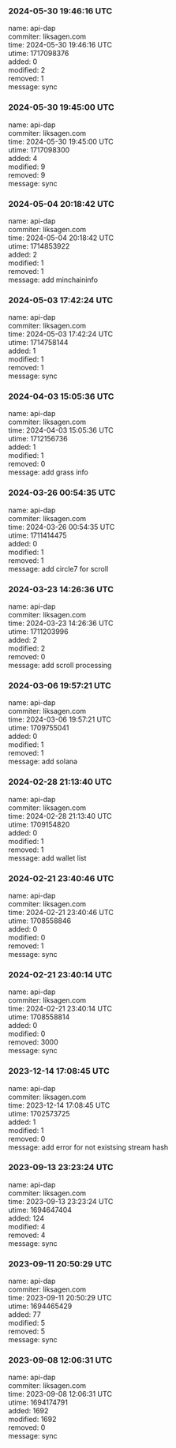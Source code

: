 ### 2024-05-30 19:46:16 UTC
name: api-dap  
commiter: liksagen.com  
time: 2024-05-30 19:46:16 UTC  
utime: 1717098376  
added: 0  
modified: 2  
removed: 1  
message: sync

### 2024-05-30 19:45:00 UTC
name: api-dap  
commiter: liksagen.com  
time: 2024-05-30 19:45:00 UTC  
utime: 1717098300  
added: 4  
modified: 9  
removed: 9  
message: sync

### 2024-05-04 20:18:42 UTC
name: api-dap  
commiter: liksagen.com  
time: 2024-05-04 20:18:42 UTC  
utime: 1714853922  
added: 2  
modified: 1  
removed: 1  
message: add minchaininfo

### 2024-05-03 17:42:24 UTC
name: api-dap  
commiter: liksagen.com  
time: 2024-05-03 17:42:24 UTC  
utime: 1714758144  
added: 1  
modified: 1  
removed: 1  
message: sync

### 2024-04-03 15:05:36 UTC
name: api-dap  
commiter: liksagen.com  
time: 2024-04-03 15:05:36 UTC  
utime: 1712156736  
added: 1  
modified: 1  
removed: 0  
message: add grass info

### 2024-03-26 00:54:35 UTC
name: api-dap  
commiter: liksagen.com  
time: 2024-03-26 00:54:35 UTC  
utime: 1711414475  
added: 0  
modified: 1  
removed: 1  
message: add circle7 for scroll

### 2024-03-23 14:26:36 UTC
name: api-dap  
commiter: liksagen.com  
time: 2024-03-23 14:26:36 UTC  
utime: 1711203996  
added: 2  
modified: 2  
removed: 0  
message: add scroll processing

### 2024-03-06 19:57:21 UTC
name: api-dap  
commiter: liksagen.com  
time: 2024-03-06 19:57:21 UTC  
utime: 1709755041  
added: 0  
modified: 1  
removed: 1  
message: add solana

### 2024-02-28 21:13:40 UTC
name: api-dap  
commiter: liksagen.com  
time: 2024-02-28 21:13:40 UTC  
utime: 1709154820  
added: 0  
modified: 1  
removed: 1  
message: add wallet list

### 2024-02-21 23:40:46 UTC
name: api-dap  
commiter: liksagen.com  
time: 2024-02-21 23:40:46 UTC  
utime: 1708558846  
added: 0  
modified: 0  
removed: 1  
message: sync

### 2024-02-21 23:40:14 UTC
name: api-dap  
commiter: liksagen.com  
time: 2024-02-21 23:40:14 UTC  
utime: 1708558814  
added: 0  
modified: 0  
removed: 3000  
message: sync

### 2023-12-14 17:08:45 UTC
name: api-dap  
commiter: liksagen.com  
time: 2023-12-14 17:08:45 UTC  
utime: 1702573725  
added: 1  
modified: 1  
removed: 0  
message: add error for not existsing stream hash

### 2023-09-13 23:23:24 UTC
name: api-dap  
commiter: liksagen.com  
time: 2023-09-13 23:23:24 UTC  
utime: 1694647404  
added: 124  
modified: 4  
removed: 4  
message: sync

### 2023-09-11 20:50:29 UTC
name: api-dap  
commiter: liksagen.com  
time: 2023-09-11 20:50:29 UTC  
utime: 1694465429  
added: 77  
modified: 5  
removed: 5  
message: sync

### 2023-09-08 12:06:31 UTC
name: api-dap  
commiter: liksagen.com  
time: 2023-09-08 12:06:31 UTC  
utime: 1694174791  
added: 1692  
modified: 1692  
removed: 0  
message: sync

